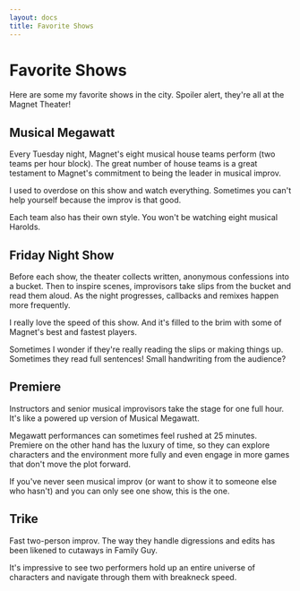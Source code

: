 ```yaml
---
layout: docs
title: Favorite Shows
---
```


# Favorite Shows

Here are some my favorite shows in the city. Spoiler alert, they're all at the Magnet Theater!

## Musical Megawatt

Every Tuesday night, Magnet's eight musical house teams perform \(two teams per hour block\). The great number of house teams is a great testament to Magnet's commitment to being the leader in musical improv.

I used to overdose on this show and watch everything. Sometimes you can't help yourself because the improv is that good.

Each team also has their own style. You won't be watching eight musical Harolds.

## Friday Night Show

Before each show, the theater collects written, anonymous confessions into a bucket. Then to inspire scenes, improvisors take slips from the bucket and read them aloud. As the night progresses, callbacks and remixes happen more frequently.

I really love the speed of this show. And it's filled to the brim with some of Magnet's best and fastest players.

Sometimes I wonder if they're really reading the slips or making things up. Sometimes they read full sentences! Small handwriting from the audience?

## Premiere

Instructors and senior musical improvisors take the stage for one full hour. It's like a powered up version of Musical Megawatt.

Megawatt performances can sometimes feel rushed at 25 minutes. Premiere on the other hand has the luxury of time, so they can explore characters and the environment more fully and even engage in more games that don't move the plot forward.

If you've never seen musical improv \(or want to show it to someone else who hasn't\) and you can only see one show, this is the one.

## Trike

Fast two-person improv. The way they handle digressions and edits has been likened to cutaways in Family Guy.

It's impressive to see two performers hold up an entire universe of characters and navigate through them with breakneck speed.

